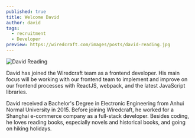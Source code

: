 ```yaml
---
published: true
title: Welcome David
author: david
tags:
  - recruitment
  - Developer
preview: https://wiredcraft.com/images/posts/david-reading.jpg
---
```


![David Reading](https://wiredcraft.com/images/posts/david-reading.jpg)

David has joined the Wiredcraft team as a frontend developer. His main focus will be working with our frontend team to implement and improve on our frontend processes with ReactJS, webpack, and the latest JavaScript libraries.

David received a Bachelor's Degree in Electronic Engineering from Anhui Normal University in 2015. Before joining Wiredcraft, he worked for a Shanghai e-commerce company as a full-stack developer. Besides coding, he loves reading books, especially novels and historical books, and going on hiking holidays.

<!-- more -->